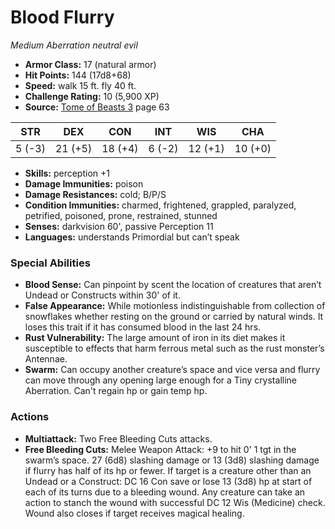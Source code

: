 # Blood Flurry

*Medium* *Aberration* *neutral evil*

- **Armor Class:** 17 (natural armor)
- **Hit Points:** 144 (17d8+68)
- **Speed:** walk 15 ft. fly 40 ft.
- **Challenge Rating:** 10 (5,900 XP)
- **Source:** [Tome of Beasts 3](https://koboldpress.com/kpstore/product/tome-of-beasts-3-for-5th-edition/) page 63

| STR | DEX | CON | INT | WIS | CHA |
| --- | --- | --- | --- | --- | --- |
| 5 (-3) | 21 (+5) | 18 (+4) | 6 (-2) | 12 (+1) | 10 (+0) |

- **Skills:** perception +1
- **Damage Immunities:** poison
- **Damage Resistances:** cold; B/P/S
- **Condition Immunities:** charmed, frightened, grappled, paralyzed, petrified, poisoned, prone, restrained, stunned
- **Senses:** darkvision 60', passive Perception 11
- **Languages:** understands Primordial but can’t speak

### Special Abilities

- **Blood Sense:** Can pinpoint by scent the location of creatures that aren’t Undead or Constructs within 30' of it.
- **False Appearance:** While motionless indistinguishable from collection of snowflakes whether resting on the ground or carried by natural winds. It loses this trait if it has consumed blood in the last 24 hrs. 
- **Rust Vulnerability:** The large amount of iron in its diet makes it susceptible to effects that harm ferrous metal such as the rust monster’s Antennae.
- **Swarm:** Can occupy another creature’s space and vice versa and flurry can move through any opening large enough for a Tiny crystalline Aberration. Can't regain hp or gain temp hp.

### Actions

- **Multiattack:** Two Free Bleeding Cuts attacks.
- **Free Bleeding Cuts:** Melee Weapon Attack: +9 to hit 0' 1 tgt in the swarm’s space. 27 (6d8) slashing damage or 13 (3d8) slashing damage if flurry has half of its hp or fewer. If target is a creature other than an Undead or a Construct: DC 16 Con save or lose 13 (3d8) hp at start of each of its turns due to a bleeding wound. Any creature can take an action to stanch the wound with successful DC 12 Wis (Medicine) check. Wound also closes if target receives magical healing.


